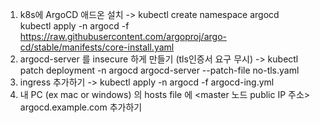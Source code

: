 1. k8s에 ArgoCD 애드온 설치 -> kubectl create namespace argocd   
kubectl apply -n argocd -f https://raw.githubusercontent.com/argoproj/argo-cd/stable/manifests/core-install.yaml
2. argocd-server 를 insecure 하게 만들기 (tls인증서 요구 무시) ->  kubectl patch deployment -n argocd argocd-server --patch-file no-tls.yaml 
3. ingress 추가하기 -> kubectl apply -n argocd -f argocd-ing.yml
4. 내 PC (ex mac or windows) 의 hosts file 에 <master 노드 public IP 주소>   argocd.example.com 추가하기
